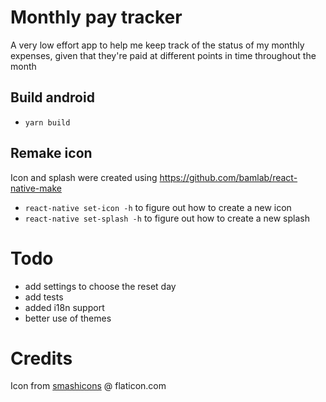 # Monthly pay tracker

A very low effort app to help me keep track of the status of my monthly expenses, given that they're paid at different points in time throughout the month

## Build android

- `yarn build`

## Remake icon

Icon and splash were created using https://github.com/bamlab/react-native-make

- `react-native set-icon -h` to figure out how to create a new icon
- `react-native set-splash -h` to figure out how to create a new splash

# Todo

- add settings to choose the reset day
- add tests
- added i18n support
- better use of themes

# Credits

Icon from [smashicons](https://www.flaticon.com/authors/smashicons) @ flaticon.com
